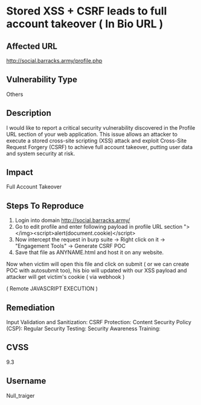 # Stored XSS + CSRF leads to full account takeover ( In Bio URL )

## Affected URL
http://social.barracks.army/profile.php

## Vulnerability Type
Others

## Description
I would like to report a critical security vulnerability discovered in the Profile URL section of your web application. This issue allows an attacker to execute a stored cross-site scripting (XSS) attack and exploit Cross-Site Request Forgery (CSRF) to achieve full account takeover, putting user data and system security at risk.

## Impact
Full Account Takeover

## Steps To Reproduce
1. Login into domain http://social.barracks.army/
2. Go to edit profile and enter following payload in profile URL section &quot;&gt;&lt;/img&gt;&lt;script&gt;alert(document.cookie)&lt;/script&gt;
3. Now intercept the request in burp suite -> Right click on it -> "Engagement Tools" -> Generate CSRF POC
4. Save that file as ANYNAME.html and host it on any website.

Now when victim will open this file and click on submit ( or we can create POC with autosubmit too), his bio will updated with our XSS payload and attacker will get victim's cookie ( via webhook )

( Remote JAVASCRIPT EXECUTION )

## Remediation
Input Validation and Sanitization: CSRF Protection: Content Security Policy (CSP): Regular Security Testing: Security Awareness Training:

## CVSS
9.3

## Username
Null_traiger
